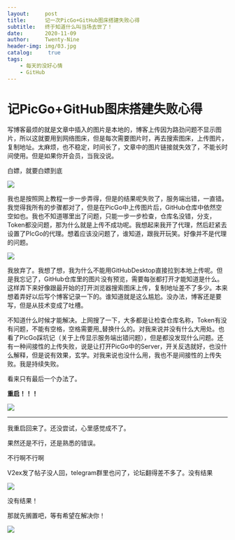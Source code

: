 ```yaml
---
layout:     post
title:      记一次PicGo+GitHub图床搭建失败心得
subtitle:   终于知道什么叫当场去世了！
date:       2020-11-09
author:     Twenty-Nine
header-img: img/03.jpg
catalog: 	 true
tags:
    - 每天的没好心情
    - GitHub
---
```


# 记PicGo+GitHub图床搭建失败心得

写博客最烦的就是文章中插入的图片是本地的，博客上传因为路劲问题不显示图片，所以这就要用到网络图床，但是每次需要图片时，再去搜索图床，上传图片，复制地址。太麻烦，也不稳定，时间长了，文章中的图片链接就失效了，不能长时间使用。但是如果你开会员，当我没说。

白嫖，就要白嫖到底

![](https://s1.ax1x.com/2020/11/10/BqXYjA.jpg)

我也是按照网上教程一步一步弄得，但是的结果呢失败了，服务端出错，一直错。我觉得我所有的步骤都对了，但是在PicGo中上传图片后，GitHub仓库中依然空空如也。我也不知道哪里出了问题，只能一步一步检查，仓库名没错，分支，Token都没问题，那为什么就是上传不成功呢。我想起来我开了代理，然后赶紧去设置了PIcGo的代理。想着应该没问题了，谁知道，跟我开玩笑。好像并不是代理的问题。

![](https://s1.ax1x.com/2020/11/10/BqXUBt.jpg)

我放弃了。我想了想，我为什么不能用GitHubDesktop直接拉到本地上传呢。但是我忘记了，GitHub仓库里的图片没有预览，需要每张都打开才能知道是什么。这样弄下来好像跟最开始的打开浏览器搜索图床上传，复制地址差不了多少。本来想着弄好以后写个博客记录一下的。谁知道就是这么尴尬。没办法，博客还是要写，但是从技术变成了吐槽。

不知道什么时候才能解决。上网搜了一下，大多都是让检查仓库名称，Token有没有问题，不能有空格，空格需要用_替换什么的。对我来说并没有什么大用处。也看了PicGo踩坑记（关于上传显示服务端出错问题），但是都没发现什么问题。还有一种间接性的上传失败，说是让打开PicGo中的Server，开关反选就好，也没什么解释，但是说有效果，玄学。对我来说也没什么用，我也不是间接性的上传失败。我是持续失败。

看来只有最后一个办法了。

**重启！！！**

![](https://s1.ax1x.com/2020/11/10/BqX0N8.md.jpg)

----

我重启回来了。还没尝试，心里感觉成不了。

果然还是不行，还是熟悉的错误。

不行啊不行啊

V2ex发了帖子没人回，telegram群里也问了，论坛翻得差不多了。没有结果

![](https://s1.ax1x.com/2020/11/10/BqXNnI.jpg)

没有结果！

那就先搁置吧，等有希望在解决你！

![](https://s1.ax1x.com/2020/11/10/BqXTgJ.md.gif)